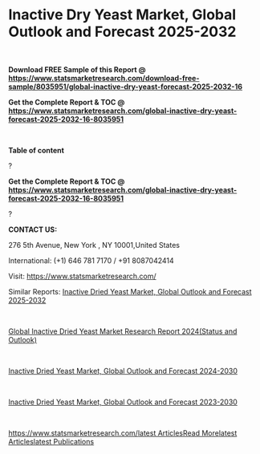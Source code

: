 <h1>Inactive Dry Yeast Market, Global Outlook and Forecast 2025-2032</h1><br/><p><strong>Download FREE Sample of this Report @ <a href="https://www.statsmarketresearch.com/download-free-sample/8035951/global-inactive-dry-yeast-forecast-2025-2032-16">https://www.statsmarketresearch.com/download-free-sample/8035951/global-inactive-dry-yeast-forecast-2025-2032-16</a></strong></p>
 
 
 
 <div><b>Get the Complete Report & TOC @ <a href="https://www.statsmarketresearch.com/global-inactive-dry-yeast-forecast-2025-2032-16-8035951">https://www.statsmarketresearch.com/global-inactive-dry-yeast-forecast-2025-2032-16-8035951</a></b></div>
 
 
 
 <p><br />
 
 <b>Table of content</b></p>
 
 
 
 <p>? </p>
 
 
 
 <div><b>Get the Complete Report & TOC @ <a href="https://www.statsmarketresearch.com/global-inactive-dry-yeast-forecast-2025-2032-16-8035951">https://www.statsmarketresearch.com/global-inactive-dry-yeast-forecast-2025-2032-16-8035951</a></b></div>
 
 
 
 <p>? </p>
 
 
 
 <p><b>CONTACT US:</b><br />
 
 276 5th Avenue, New York , NY 10001,United States<br />
 
 International: (+1) 646 781 7170 / +91 8087042414<br />
 
 Visit: <a href="https://www.statsmarketresearch.com/">https://www.statsmarketresearch.com/</a><br />
 
 Similar Reports: <a href="https://www.statsmarketresearch.com/global-inactive-dry-yeast-forecast-2025-2032-16-8035951">Inactive Dried Yeast Market, Global Outlook and Forecast 2025-2032</a><br />
 
 <br />
 
 <a href="https://www.statsmarketresearch.com/global-inactive-dry-yeast-forecast-2025-2032-16-8035951">Global Inactive Dried Yeast Market Research Report 2024(Status and Outlook)</a><br />
 
 <br />
 
 <a href="https://www.statsmarketresearch.com/global-inactive-dry-yeast-forecast-2025-2032-16-8035951">Inactive Dried Yeast Market, Global Outlook and Forecast 2024-2030</a><br />
 
 <br />
 
 <a href="https://www.statsmarketresearch.com/global-inactive-dry-yeast-forecast-2025-2032-16-8035951">Inactive Dried Yeast Market, Global Outlook and Forecast 2023-2030</a><br />
 
 <br />
 
 <a href="https://gyeongbokgung.com">https://www.statsmarketresearch.com/</a><a href="https://hallyeomaritime.com">latest Articles</a><a href="https://jingwansa.com">Read More</a><a href="https://nguoiviet.jp/">latest Articles</a><a href="https://www.intelmarketresearch.com/">latest Publications</a></p>